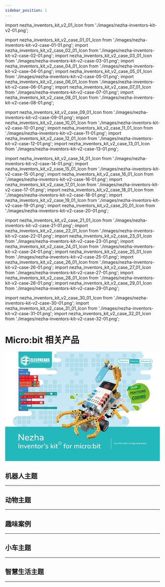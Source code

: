 ```yaml
---
sidebar_position: 1
---
```


import nezha_inventors_kit_v2_01_Icon from './images/nezha-inventors-kit-v2-01.png';

import nezha_inventors_kit_v2_case_01_01_Icon from './images/nezha-inventors-kit-v2-case-01-01.png';
import nezha_inventors_kit_v2_case_02_01_Icon from './images/nezha-inventors-kit-v2-case-02-01.png';
import nezha_inventors_kit_v2_case_03_01_Icon from './images/nezha-inventors-kit-v2-case-03-01.png';
import nezha_inventors_kit_v2_case_04_01_Icon from './images/nezha-inventors-kit-v2-case-04-01.png';
import nezha_inventors_kit_v2_case_05_01_Icon from './images/nezha-inventors-kit-v2-case-05-01.png';
import nezha_inventors_kit_v2_case_06_01_Icon from './images/nezha-inventors-kit-v2-case-06-01.png';
import nezha_inventors_kit_v2_case_07_01_Icon from './images/nezha-inventors-kit-v2-case-07-01.png';
import nezha_inventors_kit_v2_case_08_01_Icon from './images/nezha-inventors-kit-v2-case-08-01.png';

import nezha_inventors_kit_v2_case_09_01_Icon from './images/nezha-inventors-kit-v2-case-09-01.png';
import nezha_inventors_kit_v2_case_10_01_Icon from './images/nezha-inventors-kit-v2-case-10-01.png';
import nezha_inventors_kit_v2_case_11_01_Icon from './images/nezha-inventors-kit-v2-case-11-01.png';
import nezha_inventors_kit_v2_case_12_01_Icon from './images/nezha-inventors-kit-v2-case-12-01.png';
import nezha_inventors_kit_v2_case_13_01_Icon from './images/nezha-inventors-kit-v2-case-13-01.png';

import nezha_inventors_kit_v2_case_14_01_Icon from './images/nezha-inventors-kit-v2-case-14-01.png';
import nezha_inventors_kit_v2_case_15_01_Icon from './images/nezha-inventors-kit-v2-case-15-01.png';
import nezha_inventors_kit_v2_case_16_01_Icon from './images/nezha-inventors-kit-v2-case-16-01.png';
import nezha_inventors_kit_v2_case_17_01_Icon from './images/nezha-inventors-kit-v2-case-17-01.png';
import nezha_inventors_kit_v2_case_18_01_Icon from './images/nezha-inventors-kit-v2-case-18-01.png';
import nezha_inventors_kit_v2_case_19_01_Icon from './images/nezha-inventors-kit-v2-case-19-01.png';
import nezha_inventors_kit_v2_case_20_01_Icon from './images/nezha-inventors-kit-v2-case-20-01.png';

import nezha_inventors_kit_v2_case_21_01_Icon from './images/nezha-inventors-kit-v2-case-21-01.png';
import nezha_inventors_kit_v2_case_22_01_Icon from './images/nezha-inventors-kit-v2-case-22-01.png';
import nezha_inventors_kit_v2_case_23_01_Icon from './images/nezha-inventors-kit-v2-case-23-01.png';
import nezha_inventors_kit_v2_case_24_01_Icon from './images/nezha-inventors-kit-v2-case-24-01.png';
import nezha_inventors_kit_v2_case_25_01_Icon from './images/nezha-inventors-kit-v2-case-25-01.png';
import nezha_inventors_kit_v2_case_26_01_Icon from './images/nezha-inventors-kit-v2-case-26-01.png';
import nezha_inventors_kit_v2_case_27_01_Icon from './images/nezha-inventors-kit-v2-case-27-01.png';
import nezha_inventors_kit_v2_case_28_01_Icon from './images/nezha-inventors-kit-v2-case-28-01.png';
import nezha_inventors_kit_v2_case_29_01_Icon from './images/nezha-inventors-kit-v2-case-29-01.png';

import nezha_inventors_kit_v2_case_30_01_Icon from './images/nezha-inventors-kit-v2-case-30-01.png';
import nezha_inventors_kit_v2_case_31_01_Icon from './images/nezha-inventors-kit-v2-case-31-01.png';
import nezha_inventors_kit_v2_case_32_01_Icon from './images/nezha-inventors-kit-v2-case-32-01.png';

# Micro:bit 相关产品

![microbit wiki](./images/nezha-inventors-kit-v2-01.png)

## 机器人主题
---

<cardbox>
  <card
    href="./the-pull-ups-robot/"
    title="引体向上机器人"
    description="引体向上运动就是用自己的力量把自己的身体拉到一根横杆上，然后再放下来，重复多次。这是一种很好的锻炼身体的运动，可以让我们的背部、肩膀和手臂变得更强壮。引体向上运动还可以让我们的身体更挺拔，更有精神。这节课我们将用哪吒发明家套装 V2 来制作一个会做引体向上的机器人。"
    img={nezha_inventors_kit_v2_case_01_01_Icon}
  />
  <card
    href="./the-swimming-robot/"
    title="游泳机器人"
    description="游泳是在水中靠自力漂浮，借自身肢体的动作在水中运动前进的运动、技能。游泳运动可分为竞技游泳和实用游泳，竞技游泳是奥林匹克运动会中的第2大项目，包括：蝶泳、仰泳（也称背泳）、蛙泳、捷泳（也称自由式），4种泳姿的竞速项目，以及花样游泳等。 游泳有很多的好处，比如可以锻炼身体，增强心肺功能，放松心情，提高自信等。游泳也是一种低冲击性的运动，可以减少关节和骨骼的损伤。 这节课我们将用哪吒发明家套装 V2 来制作一个模拟游泳运动的机器人。"
    img={nezha_inventors_kit_v2_case_02_01_Icon}
  />
  <card
    href="./the-weight-lifting-robot/"
    title="举重机器人"
    description="举重是用双手把一根有两个圆盘的杠铃举到头顶，看谁能举起最重的杠铃。这听起来很简单，但其实很难，因为举重不仅需要很强的力量，还需要很好的技巧，很稳的平衡和很高的协调能力。而且，举重还需要很强的心理素质和意志力，因为举重时要面对很大的压力和挑战。举重可以让我们的身体变得更强壮，更灵活，更健康，也可以让我们的自信心和自尊心变得更高。我们今天就用哪吒发明家套装 V2 来制作一个可以模拟举重动作的机器人。"
    img={nezha_inventors_kit_v2_case_03_01_Icon}
  />
  <card
    href="./the-unicycle-robot/"
    title="独轮车机器人"
    description="独轮车走钢丝，是一项极富挑战性和刺激性的表演艺术。它结合了平衡、协调和技巧，让人们目瞪口呆地欣赏表演者在高度紧张的环境中展示出非凡的平衡能力和精准控制。在这项表演中，表演者骑着独轮车（一种只有一个轮子的特殊车辆）横跨一根高悬的钢丝。这根钢丝通常被悬挂在两个支架之间，高度和距离都需要精确测量和调整，以确保表演者的安全。表演者在表演过程中需要保持身体的平衡，并且使用身体的微妙调整来保持独轮车在钢丝上的稳定。他们需要高度集中注意力，随时准备应对外界因素带来的挑战，例如风力、震动或者自身姿势的微小变化。即使是最轻微的失衡，都可能导致表演者摔倒或失去平衡。我们今天就用哪吒发明家套装 V2 来制作一个独轮车机器人。"
    img={nezha_inventors_kit_v2_case_04_01_Icon}
  />
  <card
    href="./the-kaleidoscope-robot/"
    title="万花筒机器人"
    description="万花筒绘画是一种艺术形式，灵感来源于传统的万花筒装置。在这种绘画中，艺术家使用各种色彩丰富的材料和技巧，创造出迷人的万花筒效果。他们通过细致的图案、循环的几何形状和强烈的色彩对比，营造出光学错觉和视觉盛宴。万花筒绘画常常展现出华丽而神秘的图像，带给观者一种迷幻而奇妙的艺术体验。在这堂课上，学生将学习如何使用哪吒发明家套装 V2 制作一个能够绘制出不同图案的万花筒机器人。通过这个案例，他们将学习电机的控制原理、编程概念以及艺术与科学的结合。通过亲身动手制作和实践，学生将培养创造力、解决问题的能力以及团队合作精神。"
    img={nezha_inventors_kit_v2_case_05_01_Icon}
  />
  <card
    href="./the-dancing-robot/"
    title="跳舞机器人"
    description="跳舞是一种富有表达力和艺术性的身体语言。通过优雅的动作和节奏感，舞者能够传达情感、故事和想法。跳舞的形式多种多样，包括现代舞、芭蕾舞、爵士舞、街舞等。无论是舞台上的专业演出，还是大家庭聚会上的自由舞蹈，跳舞都能够唤起人们内心的激情和快乐。它不仅是一种身体的表达方式，更是一种文化的传承和交流形式。跳舞能够锻炼身体素质、提高协调能力，同时也带给人们放松身心、释放压力的机会。不论是舞者还是观众，跳舞都是一场美妙的艺术盛宴，让人们享受到舞蹈带来的美与乐。本课程旨在通过哪吒发明家套装 V2 制作一个跳舞机器人的案例，让学生了解电机的控制原理、齿轮传动的应用以及重心对平衡的影响。学生将亲身动手制作跳舞机器人，并学习如何使用齿轮传动和控制电机，以实现机器人的舞蹈动作。通过这个项目，学生将培养创造力、解决问题的能力和团队合作精神。"
    img={nezha_inventors_kit_v2_case_06_01_Icon}
  />
  <card
    href="./the-crawling-robot/"
    title="爬行机器人"
    description="动物世界中，爬行是一种常见的运动方式。我们可以观察到许多动物如蛇、蜘蛛和壁虎等都拥有独特的爬行方式。它们通过身体的协调运动、肌肉的收缩和伸展，以及与地面的摩擦力来实现前进。这些动物的爬行方式既有一定的规律性，又展现出各自的特点和灵活性。本课程旨在通过制作一个爬行机器人的案例，让学生了解电机的控制原理以及齿轮传动的应用。学生将使用哪吒发明家套装V2中的材料制作爬行机器人，并学习如何通过控制电机和齿轮传动实现机器人的爬行动作。通过这个项目，学生将培养创造力、问题解决能力和团队合作精神。"
    img={nezha_inventors_kit_v2_case_07_01_Icon}
  />
  <card
    href="./the-walking-robot/"
    title="行走机器人"
    description="行走是动物世界中最基本、常见的运动方式之一。我们可以观察到许多动物如人类、猫、狗等都有各自独特的行走方式。它们通过协调地移动四肢，调整身体的平衡，才能实现稳定的行走动作。不同的动物有着不同的步态和姿势，展现出各自的特点和灵活性。在本项目中，我们将尝试模仿动物的行走动作，设计和制作一个能够模拟它们步伐的机器人。通过哪吒发明家套装V2中的材料，我们将搭建机器人的结构，并通过一个电机控制机器人的运动。同时，我们将学习和应用齿轮传动的原理，以实现机器人的协调运动和行走动作。"
    img={nezha_inventors_kit_v2_case_08_01_Icon}
  />
</cardbox>

## 动物主题
---

<cardbox>
  <card
    href="./the-scorpion-robot/"
    title="蝎子"
    description="蝎子是一种引人注目的节肢动物，属于蛛形纲中的一支。它们生活在地球上的各个角落，包括荒漠、沙漠、森林和草原等环境。蝎子通常具有较长的身体和一对弯曲的尾巴，尾巴的末端通常有一个毒刺。它们的身体外表呈现出多样的颜色和图案，从浅黄色到深棕色或黑色不等。蝎子以捕食昆虫、蛛类和其他小型无脊椎动物为生。它们具有发达的感知系统，尤其是它们的触角和眼睛，能够帮助它们在黑暗中定位和捕捉猎物。蝎子的毒刺含有毒素，一般用来防御和捕获食物。我们今天就用哪吒发明家套装 V2 来制作一只蝎子。"
    img={nezha_inventors_kit_v2_case_09_01_Icon}
  />
  <card
    href="./the-mechanical-crawler/"
    title="机械爬虫"
    description="毛毛虫是一种小型的昆虫幼虫，它们通常有柔软而多毛的身体。毛毛虫是蝴蝶和飞蛾等昆虫的幼虫阶段，它们在这个阶段通过摄食和生长来准备变成成虫。毛毛虫的身体由许多环节组成，每个环节上都有一对腿，它们通过这些腿进行爬行。毛毛虫的爬行是通过身体的蠕动来实现的。它们的腿会交替移动，从而推动身体向前行进。这种爬行方式使得毛毛虫能够在树叶、树枝和地面等各种不同表面上自如地爬行。我们将利用哪吒发明家套装V2来制作一个机械爬虫，它能够模仿毛毛虫的运动方式。"
    img={nezha_inventors_kit_v2_case_10_01_Icon}
  />
    <card
    href="./the-crab-robot/"
    title="螃蟹"
    description="螃蟹是一种生活在海洋和淡水中的生物，它们有坚硬的外壳和强大的钳子。螃蟹以横向行走为主要的移动方式，它们通过腿部的协调运动实现爬行。在本节课中，我们将了解螃蟹的特点和行为，并尝试制作一个模仿螃蟹爬行的机械螃蟹。"
    img={nezha_inventors_kit_v2_case_11_01_Icon}
  />
    <card
    href="./the-prawns-robot/"
    title="大虾"
    description="虾是一种生活在水中的无脊椎动物，它们有着硬壳和长长的触角。虾以横扫的方式行动，通过强大的钳子和手臂清理周围的食物。在本节课中，我们将了解虾的特点和行为，并尝试制作一个形状类似虾的机械大虾。"
    img={nezha_inventors_kit_v2_case_12_01_Icon}
  />
    <card
    href="./the-dog-robot/"
    title="小狗"
    description="狗是人类最亲密的伙伴之一，也是常见的宠物。它们有着不同的品种和外貌，有大型犬、中型犬和小型犬等。狗通常有四条腿，灵敏的嗅觉和听力，它们聪明、忠诚和友善。狗是人类的忠实伴侣，与我们分享欢乐和忧伤，提供安慰和陪伴。在本节课中，我们将一起探索有关狗的有趣知识，并使用哪吒发明家套装V2制作一个机械小狗。通过这个项目，我们将学习如何运用电机和其他组件，了解机械动力学的基本原理，并培养我们的创造力和问题解决能力。"
    img={nezha_inventors_kit_v2_case_13_01_Icon}
  />
</cardbox>

## 趣味案例
---

<cardbox>
  <card
    href="./the-gyro-launcher/"
    title="陀螺发射器"
    description="陀螺是一种旋转的玩具，它具有很多有趣的特性。你们是否听说过陀螺呢？陀螺可以保持稳定的旋转，有时甚至能站在一个尖尖的顶端旋转！在古代，陀螺还被用来作为游戏和竞技的工具。在今天的课程中，我们将学习关于陀螺的知识，并尝试制作一个陀螺发射器，帮助我们加速和稳定陀螺的旋转。"
    img={nezha_inventors_kit_v2_case_14_01_Icon}
  />
  <card
    href="./the-robotic-arm/"
    title="机械臂"
    description="机械臂是一种可以模仿人类手臂动作的机械装置。它可以在工业、医疗、科学等领域发挥重要作用。在本课程中，我们将学习机械臂的基本原理，并使用哪吒发明家套装V2来制作一个功能强大的机械臂。"
    img={nezha_inventors_kit_v2_case_15_01_Icon}
  />
    <card
    href="./the-seesaw/"
    title="跷跷板"
    description="跷跷板是一种经典的游乐设施，它能够利用杠杆原理实现两端的平衡。在本课程中，我们将学习跷跷板的原理，并使用哪吒发明家套装V2来制作一个能够摆动的跷跷板。"
    img={nezha_inventors_kit_v2_case_16_01_Icon}
  />
    <card
    href="./the-egg-beater/"
    title="打蛋器"
    description="打蛋器是一种常见的厨房工具，它能够快速有效地将蛋液打散，并使其变得松软和均匀。在本节课中，我们将一起学习如何使用哪吒发明家套装V2制作一个有趣的打蛋器。"
    img={nezha_inventors_kit_v2_case_17_01_Icon}
  />
    <card
    href="./the-oscillating-fan/"
    title="摇头风扇"
    description="摇头风扇是一种常见的家用电器，它能够通过摆动头部来使风的方向更加广泛地分布。在本课程中，我们将学习如何使用哪吒发明家套装V2制作一个能够自动摇头和旋转的摇头风扇。"
    img={nezha_inventors_kit_v2_case_18_01_Icon}
  />
  <card
    href="./the-counting-basketball-frame/"
    title="计数篮球框"
    description="在这个项目中，我们将使用哪吒发明家套装V2制作一个会自动计算进球数的篮球架模型。我们将学习超声波传感器的工作原理、电路连接、编程等知识，并将其应用到篮球架模型的制作中。"
    img={nezha_inventors_kit_v2_case_19_01_Icon}
  />
  <card
    href="./the-shooting-device/"
    title="投篮装置"
    description="投篮装置是一种能够帮助我们自动投篮的装置。在本课程中，我们将学习杠杆原理，并使用哪吒发明家套装V2制作一个简单的投篮装置。我们将了解杠杆原理的工作原理，以及如何利用杠杆原理实现投篮的动作。"
    img={nezha_inventors_kit_v2_case_20_01_Icon}
  />
</cardbox>



## 小车主题
---

<cardbox>
  <card
    href="./the-forklift-1/"
    title="叉车1"
    description="叉车是一种用于搬运和举升物体的机械装置。在本课程中，我们将学习平行四边形易变形和变形后对边平行的知识点，并通过使用哪吒发明家套装V2制作一个简单的叉车装置。我们将探索平行四边形的特性以及如何利用变形后对边平行的特性来设计和搭建一个能够实现叉车运动的机械结构。"
    img={nezha_inventors_kit_v2_case_21_01_Icon}
  />
  <card
    href="./the-forklift-2/"
    title="叉车2"
    description="叉车是一种能够搬运和举升物体的机械装置。在本课程中，我们将学习齿条传动的知识点，并通过使用哪吒发明家套装V2制作一个简单的叉车模型。我们将探索齿条传动的原理和应用，了解它在叉车装置中的作用。"
    img={nezha_inventors_kit_v2_case_22_01_Icon}
  />
    <card
    href="./the-motorcycle/"
    title="摩托车"
    description="摩托车是一种独特而迅猛的交通工具。在本课程中，我们将学习齿轮传动的知识点，并通过使用哪吒发明家套装V2制作一个简单的摩托车模型。"
    img={nezha_inventors_kit_v2_case_23_01_Icon}
  />
    <card
    href="./the-excavator/"
    title="挖掘机"
    description="挖掘车是一种强大的工程车辆，它可以实现大量的挖掘和搬运工作。在本课程中，我们将学习蜗轮蜗杆的知识点，并通过使用哪吒发明家套装V2制作一个简单的挖掘车模型。我们将探索蜗轮蜗杆传动的原理和应用，了解它在挖掘车中的作用。"
    img={nezha_inventors_kit_v2_case_24_01_Icon}
  />
    <card
    href="./the-smart-obstacle-avoidance-car-1/"
    title="智能避障小车1"
    description="在这个课程中，我们将一起制作一辆智能避障车，利用哪吒发明家套装V2和超声波传感器，让车辆能够自动检测并避开前方的障碍物。通过这个项目，我们将学习超声波传感器的工作原理，并将其应用于实际机器人的设计与制作中。"
    img={nezha_inventors_kit_v2_case_25_01_Icon}
  />
  <card
    href="./the-smart-obstacle-avoidance-car-2/"
    title="智能避障小车2"
    description="在这个课程中，我们将一起制作一辆智能避障车，利用哪吒发明家套装V2、超声波传感器以及舵机控制转向的技术。我们将学习超声波传感器的工作原理，了解它如何帮助机器人感知周围的环境，同时探索汽车前桥结构的知识点，以实现车辆的转向功能。通过这个项目，我们将培养创造力、问题解决和团队合作的能力，同时了解机器人技术的应用和机械结构的原理。"
    img={nezha_inventors_kit_v2_case_26_01_Icon}
  />
  <card
    href="./the-smart-line-following-car/"
    title="智能巡线小车"
    description="本次课程将带领学生制作一辆巡线车，利用哪吒发明家套装V2和双路巡线传感器，使车辆能够沿着黑线行驶。通过该项目，学生将学习有关巡线传感器的工作原理和应用，培养问题解决能力和创造性思维，并了解机器人技术在自动导航中的应用。"
    img={nezha_inventors_kit_v2_case_27_01_Icon}
  />
  <card
    href="./the-obstacle-avoidance-line-following-car/"
    title="避障巡线车"
    description="在这个项目中，我们将使用哪吒发明家套装V2制作一辆智能小车，它不仅能够沿着黑线进行巡线，还能够在巡线的同时避开障碍物。我们将学习双路巡线传感器和超声波传感器的工作原理，并将它们应用到小车的制作中。"
    img={nezha_inventors_kit_v2_case_28_01_Icon}
  />
  <card
    href="./the-flying-car/"
    title="会飞的小车"
    description="在这个项目中，我们将使用哪吒发明家套装V2制作一辆有翅膀的小车，它能够模拟鸟类的飞行动作。我们将学习机械结构搭建、电机控制、创意设计等知识，并将它们应用到小车的制作中。"
    img={nezha_inventors_kit_v2_case_29_01_Icon}
  />
</cardbox>

## 智慧生活主题
---

<cardbox>
  <card
    href="./the-traffic-light/"
    title="交通灯"
    description="在这个项目中，我们将使用哪吒发明家套装V2制作一个交通灯模型。我们将学习LED灯的控制、编程等知识，并将其应用到交通灯的制作中。"
    img={nezha_inventors_kit_v2_case_30_01_Icon}
  />
  <card
    href="./the-ultrasonic-sound-gate/"
    title="超声波闸门"
    description="在这个项目中，我们将使用哪吒发明家套装V2制作一个超声波闸门模型。我们将学习超声波传感器的工作原理、编程等知识，并将其应用到闸门模型的制作中。"
    img={nezha_inventors_kit_v2_case_31_01_Icon}
  />
   <card
    href="./the-smart-clothes-rack/"
    title="智能晾衣架"
    description="在这个项目中，我们将使用哪吒发明家套装V2制作一个智能晾衣架模型。我们将学习土壤湿度传感器的工作原理、编程等知识，并将其应用到晾衣架模型的制作中。当下雨时，装置上方的土壤湿度传感器检测到雨水，此时晾衣架自动收缩，当装置上方的土壤湿度传感器没有检测到雨水时，则晾衣架自动伸出。"
    img={nezha_inventors_kit_v2_case_32_01_Icon}
  />
</cardbox>
